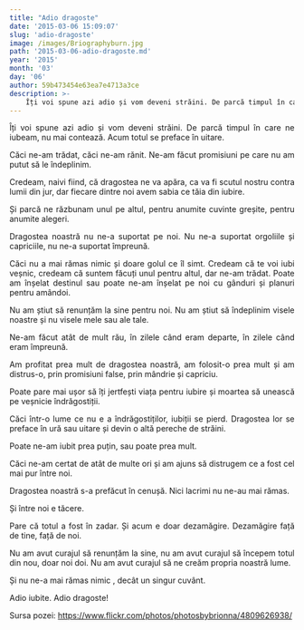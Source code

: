 ```yaml
---
title: "Adio dragoste"
date: '2015-03-06 15:09:07'
slug: 'adio-dragoste'
image: /images/Briographyburn.jpg
path: '2015-03-06-adio-dragoste.md'
year: '2015'
month: '03'
day: '06'
author: 59b473454e63ea7e4713a3ce
description: >-
    Îți voi spune azi adio și vom deveni străini. De parcă timpul în care ne iubeam, nu mai contează. Acum totul se preface în uitare.Căci ne-am trădat, căci ne-am rănit. Ne-am făcut promisiuni pe care n
---
```

<div class="kg-card-markdown"><p style="text-align: justify">Îți voi spune azi adio și vom deveni străini. De parcă timpul în care ne iubeam, nu mai contează. Acum totul se preface în uitare.</p>
<p style="text-align: justify">Căci ne-am trădat, căci ne-am rănit. Ne-am făcut promisiuni pe care nu am putut să le îndeplinim.</p>
<p style="text-align: justify">Credeam, naivi fiind, că dragostea ne va apăra, ca va fi scutul nostru contra lumii din jur, dar fiecare dintre noi avem  sabia ce tăia din iubire.</p>
<p style="text-align: justify">Și parcă ne răzbunam unul pe altul,  pentru anumite cuvinte greșite, pentru anumite alegeri.</p>
<p style="text-align: justify">Dragostea noastră nu ne-a suportat pe noi. Nu ne-a suportat orgoliile și capriciile, nu ne-a suportat împreună.</p>
<p style="text-align: justify">Căci nu a mai rămas nimic și doare golul ce îl simt. Credeam că te voi iubi veșnic, credeam că suntem făcuți unul pentru altul, dar ne-am trădat. Poate am înșelat destinul sau poate ne-am înșelat pe noi cu gânduri și planuri pentru amândoi.</p>
<p style="text-align: justify">Nu am știut să renunțăm la sine pentru noi. Nu am știut să îndeplinim visele noastre și nu visele mele sau ale tale.</p>
<p style="text-align: justify">Ne-am făcut atât de mult rău, în zilele când eram departe, în zilele când eram împreună.</p>
<p style="text-align: justify">Am profitat prea mult de dragostea noastră, am folosit-o prea mult și am distrus-o, prin promisiuni false, prin mândrie și capriciu.</p>
<p style="text-align: justify">Poate pare mai ușor să îți jertfești viața pentru iubire și moartea să unească pe veșnicie îndrăgostiții.</p>
<p style="text-align: justify">Căci într-o lume ce nu e a îndrăgostiților, iubiții se pierd. Dragostea lor se preface în ură sau uitare și devin o altă pereche de străini.</p>
<p style="text-align: justify">Poate ne-am iubit prea puțin, sau poate prea mult.</p>
<p style="text-align: justify">Căci ne-am certat de atât de multe ori și am ajuns să distrugem ce a fost cel  mai pur între noi.</p>
<p style="text-align: justify">Dragostea noastră s-a prefăcut în cenușă. Nici lacrimi nu ne-au mai rămas.</p>
<p style="text-align: justify">Și între noi e tăcere.</p>
<p style="text-align: justify">Pare că totul a fost în zadar. Și acum e doar dezamăgire. Dezamăgire față de tine, față de noi.</p>
<p style="text-align: justify">Nu am avut curajul să renunțăm la sine, nu am avut curajul să începem totul din nou, doar noi doi. Nu am avut curajul să ne creăm propria noastră lume.</p>
<p style="text-align: justify">Și nu ne-a mai rămas nimic , decât un singur cuvânt.</p>
<p style="text-align: justify">Adio iubite. Adio dragoste!</p>
<p style="text-align: justify">Sursa pozei: <a href="https://www.flickr.com/photos/photosbybrionna/4809626938/">https://www.flickr.com/photos/photosbybrionna/4809626938/</a></p>
</div>
    